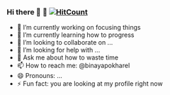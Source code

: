 ### Hi there 👋                                      👀 [![HitCount](https://hits.dwyl.com/binayapokharel/binayapokharel.svg?style=flat-square&show=unique)](http://hits.dwyl.com/binayapokharel/binayapokharel)

<!--
**binayapokharel/binayapokharel** is a ✨ _special_ ✨ repository because its `README.md` (this file) appears on your GitHub profile.

Here are some ideas to get you started:
-->



- 🔭 I’m currently working on focusing things
- 🌱 I’m currently learning how to progress
- 👯 I’m looking to collaborate on ...
- 🤔 I’m looking for help with ...
- 💬 Ask me about how to waste time
- 📫 How to reach me: @binayapokharel
- 😄 Pronouns: ...
- ⚡ Fun fact: you are looking at my profile right now 

